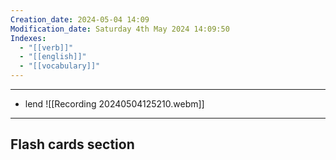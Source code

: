 ```yaml
---
Creation_date: 2024-05-04 14:09
Modification_date: Saturday 4th May 2024 14:09:50
Indexes:
  - "[[verb]]"
  - "[[english]]"
  - "[[vocabulary]]"
---
```


----
- lend
![[Recording 20240504125210.webm]]























---
## Flash cards section
